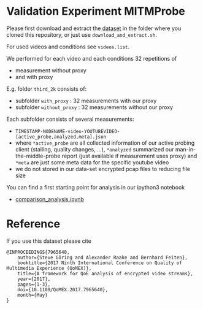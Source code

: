 Validation Experiment MITMProbe
================================
Please first download and extract the [dataset](https://doi.org/10.5281/zenodo.571752) in the folder where you cloned this repository,
or just use `download_and_extract.sh`.


For used videos and conditions see `videos.list`.

We performed for each video and each conditions 32 repetitions of

* measurement without proxy
* and with proxy

E.g. folder `third_2k` consists of:

* subfolder `with_proxy` : 32 measurements with our proxy
* subfolder `without_proxy` : 32 measurements without our proxy

Each subfolder consists of several measurements:

* `TIMESTAMP-NODENAME-video-YOUTUBEVIDEO-[active_probe,analyzed,meta].json`
* where `*active_probe` are all collected information of our active probing client (stalling, quality changes, ...),
    `*analyzed` summarized our man-in-the-middle-probe report (just available if measurement uses proxy) and
    `*meta` are just some meta data for the specific youtube video
* we do not stored in our data-set encrypted pcap files to reducing file size


You can find a first starting point for analysis in our ipython3 notebook

* [comparison_analysis.ipynb](comparison_analysis.ipynb)


# Reference
If you use this dataset please cite
```
@INPROCEEDINGS{7965640,
    author={Steve Göring and Alexander Raake and Bernhard Feiten},
    booktitle={2017 Ninth International Conference on Quality of Multimedia Experience (QoMEX)},
    title={A framework for QoE analysis of encrypted video streams},
    year={2017},
    pages={1-3},
    doi={10.1109/QoMEX.2017.7965640},
    month={May}
}
```



